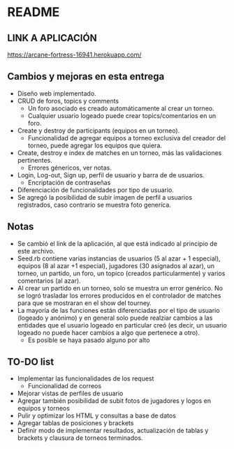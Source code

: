 # README

## LINK A APLICACIÓN
https://arcane-fortress-16941.herokuapp.com/

## Cambios y mejoras en esta entrega
* Diseño web implementado.
* CRUD de foros, topics y comments
  * Un foro asociado es creado automáticamente al crear un torneo.
  * Cualquier usuario logeado puede crear topics/comentarios en un foro.
* Create y destroy de participants (equipos en un torneo).
  * Funcionalidad de agregar equipos a torneo exclusiva del creador del torneo, puede agregar los equipos que quiera.
* Create, destroy e index de matches en un torneo, más las validaciones pertinentes.
  * Errores génericos, ver notas.
* Login, Log-out, Sign up, perfil de usuario y barra de de usuarios.
  * Encriptación de contraseñas
* Diferenciación de funcionalidades por tipo de usuario.
* Se agregó la posibilidad de subir imagen de perfil a usuarios registrados, caso contrario se muestra foto generíca.

## Notas
* Se cambió el link de la aplicación, al que está indicado al principio de este archivo.
* Seed.rb contiene varias instancias de usuarios (5 al azar + 1 especial), equipos (8 al azar +1 especial), jugadores (30 asignados al azar), un torneo, un partido, un foro, un topico (creados particularmente) y varios comentarios (al azar).
* Al crear un partido en un torneo, solo se muestra un error genérico. No se logró trasladar los errores producidos en el controlador de matches para que se mostraran en el show del tourney.
* La mayoría de las funciones están diferenciadas por el tipo de usuario (logeado y anónimo) y en general solo puede realziar cambios a las entidades que el usuario logeado en particular creó (es decir, un usuario logeado no puede hacer cambios a algo que pertenece a otro).
  * Es posible se haya pasado alguno por alto
  
## TO-DO list
* Implementar las funcionalidades de los request
  * Funcionalidad de correos
* Mejorar vistas de perfiles de usuario
* Agregar también posibilidad de subit fotos de jugadores y logos en equipos y torneos
* Pulir y optimizar los HTML y consultas a base de datos
* Agregar tablas de posiciones y brackets
* Definir modo de implementar resultados, actualización de tablas y brackets y clausura de torneos terminados.
